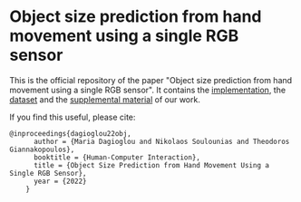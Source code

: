 # Object size prediction from hand movement using a single RGB sensor
This is the official repository of the paper "Object size prediction from hand movement using a single RGB sensor". It contains the [implementation](code/), the [dataset](dataset/) and the [supplemental material](supplemental_material/) of our work.

If you find this useful, please cite:
```
@inproceedings{dagioglou22obj,
      author = {Maria Dagioglou and Nikolaos Soulounias and Theodoros Giannakopoulos},
      booktitle = {Human-Computer Interaction},
      title = {Object Size Prediction from Hand Movement Using a Single RGB Sensor},
      year = {2022}
    }